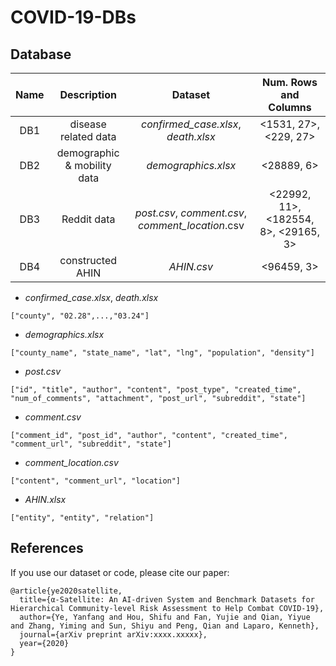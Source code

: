 # COVID-19-DBs

## Database

|Name |         Description         |                     Dataset                     |        Num. Rows and Columns       |
|:---:|:---------------------------:|:-----------------------------------------------:|:----------------------------------:|
| DB1 |    disease related data     |       *confirmed_case.xlsx*, *death.xlsx*       |        <1531, 27>, <229, 27>       |
| DB2 |demographic & mobility data|               *demographics.xlsx*               |             <28889, 6>             |
| DB3 |    Reddit data     |*post.csv*, *comment.csv*, *comment_location*.csv|<22992, 11>, <182554, 8>, <29165, 3>|
| DB4 |      constructed AHIN       |                   *AHIN.csv*                    |              <96459, 3>            |


- *confirmed_case.xlsx*, *death.xlsx*

```
["county", "02.28",...,"03.24"]
```


- *demographics.xlsx*

```
["county_name", "state_name", "lat", "lng", "population", "density"]
```


- *post.csv*

```
["id", "title", "author", "content", "post_type", "created_time", "num_of_comments", "attachment", "post_url", "subreddit", "state"]
```

- *comment.csv*

```
["comment_id", "post_id", "author", "content", "created_time", "comment_url", "subreddit", "state"]
```

- *comment_location.csv*

```
["content", "comment_url", "location"]
```

- *AHIN.xlsx*

```
["entity", "entity", "relation"]
```


## References

If you use our dataset or code, please cite our paper:

```
@article{ye2020satellite,
  title={α-Satellite: An AI-driven System and Benchmark Datasets for Hierarchical Community-level Risk Assessment to Help Combat COVID-19},
  author={Ye, Yanfang and Hou, Shifu and Fan, Yujie and Qian, Yiyue and Zhang, Yiming and Sun, Shiyu and Peng, Qian and Laparo, Kenneth},
  journal={arXiv preprint arXiv:xxxx.xxxxx},
  year={2020}
}
```
